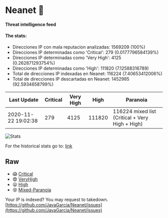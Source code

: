 # Neanet :hocho:
#### Threat intelligence feed
#### The stats:

- Direcciones IP con mala reputacion analizadas: 1569209 (100%)
- Direcciones IP determinadas como 'Critical':  279 (0.0177796584139%)
- Direcciones IP determinadas como 'Very High':  4125 (0.262871293754%)
- Direcciones IP determinadas como 'High':  111820 (7.12588316789)
- Total de direcciones IP indexadas en Neanet:  116224 (7.40653412006%)
- Total de direcciones IP descartadas en Neanet:  1452985 (92.5934658799%)

| Last Update | Critical | Very High | High | Paranoia |
| --- | --- | --- | --- | --- |
| 2020-11-22 19:02:38 | 279 | 4125 | 111820 | 116224 mixed list (Critical + Very High + High)|

![Stats](https://docs.google.com/spreadsheets/d/e/2PACX-1vSnaNMIXVabIpDJjufMlzH7poXnshF3mgd8Is1g9ytUEzVsP5my4Trn8f-xkoLLQ38xpL3HtmUexLo6/pubchart?oid=501124687&format=image)

For the historical stats go to: [link](/stats.csv)
## Raw
- :scream: [Critical](https://raw.githubusercontent.com/JavaGarcia/Neanet/master/blacklists/neanet_critical.txt)
- :fearful: [VeryHigh](https://raw.githubusercontent.com/JavaGarcia/Neanet/master/blacklists/neanet_veryHigh.txtt)
- :frowning: [High](https://raw.githubusercontent.com/JavaGarcia/Neanet/master/blacklists/neanet_high.txt)
- :dizzy_face: [Mixed-Paranoia](https://raw.githubusercontent.com/JavaGarcia/Neanet/master/blacklists/neanet_all.txt)


Your IP is indexed? You may request to takedown. [https://github.com/JavaGarcia/Neanet/issues](https://github.com/JavaGarcia/Neanet/issues)



























































































































































































































































































































































































































































































































































































































































































































































































































































































































































































































































































































































































































































































































































































































































































































































































































































































































































































































































































































































































































































































































































































































































































































































































































